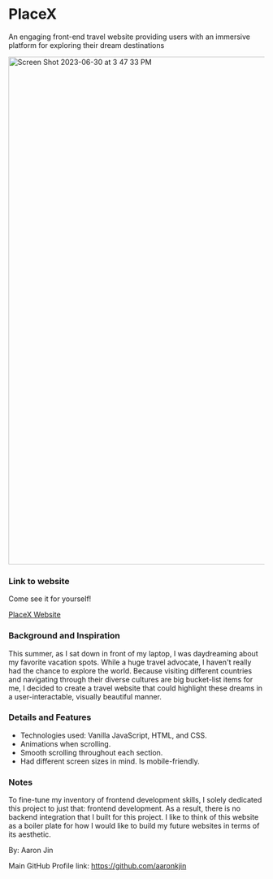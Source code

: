 # PlaceX

An engaging front-end travel website providing users with an immersive platform for exploring their dream destinations

<img width="1000" alt="Screen Shot 2023-06-30 at 3 47 33 PM" src="https://github.com/aaronkjin/place-x/assets/58490258/76ceb14c-b28d-4c3e-8e09-9972f9d904e5">

### Link to website

Come see it for yourself!

[PlaceX Website](https://aaron-jin-placex.netlify.app/)

### Background and Inspiration

This summer, as I sat down in front of my laptop, I was daydreaming about my favorite vacation spots. While a huge travel advocate, I haven't really had the chance to explore the world. Because visiting different countries and navigating through their diverse cultures are big bucket-list items for me, I decided to create a travel website that could highlight these dreams in a user-interactable, visually beautiful manner.

### Details and Features

- Technologies used: Vanilla JavaScript, HTML, and CSS.
- Animations when scrolling.
- Smooth scrolling throughout each section.
- Had different screen sizes in mind. Is mobile-friendly.

### Notes

To fine-tune my inventory of frontend development skills, I solely dedicated this project to just that: frontend development. As a result, there is no backend integration that I built for this project. I like to think of this website as a boiler plate for how I would like to build my future websites in terms of its aesthetic.

By: Aaron Jin

Main GitHub Profile link: https://github.com/aaronkjin
